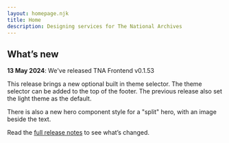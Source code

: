 ```yaml
---
layout: homepage.njk
title: Home
description: Designing services for The National Archives
---
```


## What’s new

**13 May 2024**: We've released TNA Frontend v0.1.53

This release brings a new optional built in theme selector. The theme selector can be added to the top of the footer. The previous release also set the light theme as the default.

There is also a new hero component style for a "split" hero, with an image beside the text.

Read the [full release notes](https://github.com/nationalarchives/tna-frontend/releases/tag/v0.1.53) to see what’s changed.
